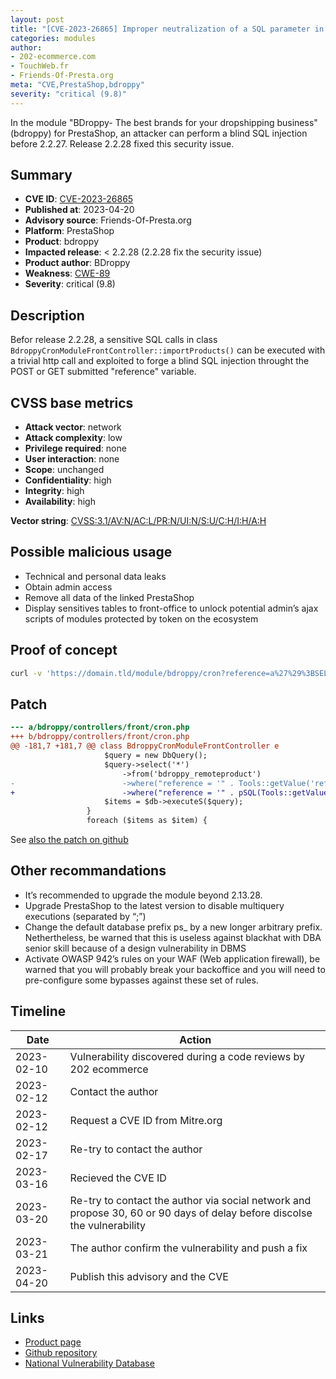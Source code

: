```yaml
---
layout: post
title: "[CVE-2023-26865] Improper neutralization of a SQL parameter in bdroppy module for PrestaShop"
categories: modules
author:
- 202-ecommerce.com
- TouchWeb.fr
- Friends-Of-Presta.org
meta: "CVE,PrestaShop,bdroppy"
severity: "critical (9.8)"
---
```


In the module "BDroppy- The best brands for your dropshipping business" (bdroppy) for PrestaShop, an attacker can perform a blind SQL injection before 2.2.27. Release 2.2.28 fixed this security issue.

## Summary

* **CVE ID**: [CVE-2023-26865](https://cve.mitre.org/cgi-bin/cvename.cgi?name=CVE-2023-26865)
* **Published at**: 2023-04-20
* **Advisory source**: Friends-Of-Presta.org
* **Platform**: PrestaShop
* **Product**: bdroppy
* **Impacted release**: < 2.2.28 (2.2.28 fix the security issue)
* **Product author**: BDroppy
* **Weakness**: [CWE-89](https://cwe.mitre.org/data/definitions/89.html)
* **Severity**: critical (9.8)

## Description

Befor release 2.2.28, a sensitive SQL calls in class `BdroppyCronModuleFrontController::importProducts()` can be executed with a trivial http call and exploited to forge a blind SQL injection throught the POST or GET submitted "reference" variable.


## CVSS base metrics

* **Attack vector**: network
* **Attack complexity**: low
* **Privilege required**: none
* **User interaction**: none
* **Scope**: unchanged
* **Confidentiality**: high
* **Integrity**: high
* **Availability**: high

**Vector string**: [CVSS:3.1/AV:N/AC:L/PR:N/UI:N/S:U/C:H/I:H/A:H](https://nvd.nist.gov/vuln-metrics/cvss/v3-calculator?vector=AV:N/AC:L/PR:N/UI:N/S:U/C:H/I:H/A:H)

## Possible malicious usage

* Technical and personal data leaks
* Obtain admin access
* Remove all data of the linked PrestaShop
* Display sensitives tables to front-office to unlock potential admin’s ajax scripts of modules protected by token on the ecosystem


## Proof of concept

```bash
curl -v 'https://domain.tld/module/bdroppy/cron?reference=a%27%29%3BSELECT%20SLEEP%2825%29%3B--'
```

## Patch

```diff
--- a/bdroppy/controllers/front/cron.php
+++ b/bdroppy/controllers/front/cron.php
@@ -181,7 +181,7 @@ class BdroppyCronModuleFrontController e
                     $query = new DbQuery();
                     $query->select('*')
                         ->from('bdroppy_remoteproduct')
-                        ->where("reference = '" . Tools::getValue('reference') . "'");
+                        ->where("reference = '" . pSQL(Tools::getValue('reference')) . "'");
                     $items = $db->executeS($query);
                 }
                 foreach ($items as $item) {
```

See [also the patch on github](https://github.com/idt-spa/bdroppy-prestashop-plugin/commit/ec5903b88a898163727a396b9cb5bc3de86ef450.patch)

## Other recommandations

* It’s recommended to upgrade the module beyond 2.13.28.
* Upgrade PrestaShop to the latest version to disable multiquery executions (separated by “;”)
* Change the default database prefix ps_ by a new longer arbitrary prefix. Nethertheless, be warned that this is useless against blackhat with DBA senior skill because of a design vulnerability in DBMS
* Activate OWASP 942’s rules on your WAF (Web application firewall), be warned that you will probably break your backoffice and you will need to pre-configure some bypasses against these set of rules.


## Timeline

| Date | Action |
|--|--|
| 2023-02-10 |Vulnerability discovered during a code reviews by 202 ecommerce|
| 2023-02-12 |Contact the author|
| 2023-02-12 |Request a CVE ID from Mitre.org|
| 2023-02-17 |Re-try to contact the author|
| 2023-03-16 |Recieved the CVE ID|
| 2023-03-20 |Re-try to contact the author via social network and propose 30, 60 or 90 days of delay before discolse the vulnerability|
| 2023-03-21 |The author confirm the vulnerability and push a fix|
| 2023-04-20 |Publish this advisory and the CVE|

## Links

* [Product page](https://bdroppy.com/fr/dropshipping-app-integrations-bdroppy/)
* [Github repository](https://github.com/idt-spa/bdroppy-prestashop-plugin)
* [National Vulnerability Database](https://nvd.nist.gov/vuln/detail/CVE-2023-26865)

